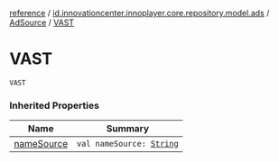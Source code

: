 [reference](../../index.md) / [id.innovationcenter.innoplayer.core.repository.model.ads](../index.md) / [AdSource](index.md) / [VAST](./-v-a-s-t.md)

# VAST

`VAST`

### Inherited Properties

| Name | Summary |
|---|---|
| [nameSource](name-source.md) | `val nameSource: `[`String`](https://kotlinlang.org/api/latest/jvm/stdlib/kotlin/-string/index.html) |

